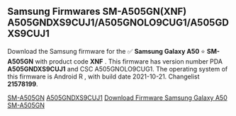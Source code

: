 <h2>Samsung Firmwares SM-A505GN(XNF) A505GNDXS9CUJ1/A505GNOLO9CUG1/A505GDXS9CUJ1</h2>
Download the Samsung firmware for the ✅ <strong>Samsung Galaxy A50 </strong> ⭐ <strong>SM-A505GN</strong> with product code <strong>XNF</strong> . This firmware has version number PDA <strong>A505GNDXS9CUJ1</strong> and CSC A505GNOLO9CUG1. The operating system of this firmware is Android R , with build date 2021-10-21. Changelist <strong>21578199</strong>.


[SM-A505GN](https://samfirm.shop/samsung/model/SM-A505GN)
[A505GNDXS9CUJ1](https://samfirm.shop/samsung/pda/A505GNDXS9CUJ1)
[Download Firmware Samsung Galaxy A50 SM-A505GN](https://samfirm.shop/samsung/firmware/467638)

